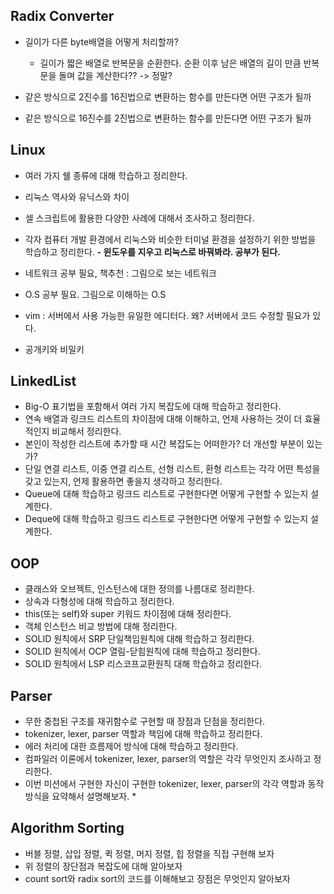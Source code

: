 ## Radix Converter
- 길이가 다른 byte배열을 어떻게 처리할까?
    - 길이가 짧은 배열로 반복문을 순환한다. 순환 이후 남은 배열의 길이 만큼 반복문을 돌며 값을 계산한다?? -> 정말?

- 같은 방식으로 2진수를 16진법으로 변환하는 함수를 만든다면 어떤 구조가 될까

- 같은 방식으로 16진수를 2진법으로 변환하는 함수를 만든다면 어떤 구조가 될까

## Linux
- 여러 가지 쉘 종류에 대해 학습하고 정리한다.

- 리눅스 역사와 유닉스와 차이

- 셀 스크립트에 활용한 다양한 사례에 대해서 조사하고 정리한다.
- 각자 컴퓨터 개발 환경에서 리눅스와 비슷한 터미널 환경을 설정하기 위한 방법을 학습하고 정리한다.
**- 윈도우를 지우고 리눅스로 바꿔봐라. 공부가 된다.**
- 네트워크 공부 필요, 책추천 : 그림으로 보는 네트워크  
- O.S 공부 필요. 그림으로 이해하는 O.S
- vim : 서버에서 사용 가능한 유일한 에디터다. 왜? 서버에서 코드 수정할 필요가 있다. 
- 공개키와 비밀키 

## LinkedList
- Big-O 표기법을 포함해서 여러 가지 복잡도에 대해 학습하고 정리한다.
- 연속 배열과 링크드 리스트의 차이점에 대해 이해하고, 언제 사용하는 것이 더 효율적인지 비교해서 정리한다. 
- 본인이 작성한 리스트에 추가할 때 시간 복잡도는 어떠한가? 더 개선할 부분이 있는가? 
- 단일 연결 리스트, 이중 연결 리스트, 선형 리스트, 환형 리스트는 각각 어떤 특성을 갖고 있는지, 언제 활용하면 좋을지 생각하고 정리한다. 
- Queue에 대해 학습하고 링크드 리스트로 구현한다면 어떻게 구현할 수 있는지 설계한다. 
- Deque에 대해 학습하고 링크드 리스트로 구현한다면 어떻게 구현할 수 있는지 설계한다. 

## OOP
- 클래스와 오브젝트, 인스턴스에 대한 정의를 나름대로 정리한다.
- 상속과 다형성에 대해 학습하고 정리한다.
- this(또는 self)와 super 키워드 차이점에 대해 정리한다.
- 객체 인스턴스 비교 방법에 대해 정리한다.
- SOLID 원칙에서 SRP 단일책임원칙에 대해 학습하고 정리한다.
- SOLID 원칙에서 OCP 열림-닫힘원칙에 대해 학습하고 정리한다. 
- SOLID 원칙에서 LSP 리스코프교환원칙 대해 학습하고 정리한다.

## Parser
- 무한 중첩된 구조를 재귀함수로 구현할 때 장점과 단점을 정리한다. 
- tokenizer, lexer, parser 역할과 책임에 대해 학습하고 정리한다. 
- 에러 처리에 대한 흐름제어 방식에 대해 학습하고 정리한다.
- 컴파일러 이론에서 tokenizer, lexer, parser의 역할은 각각 무엇인지 조사하고 정리한다.
-  이번 미션에서 구현한 자신이 구현한 tokenizer, lexer, parser의 각각 역할과 동작방식을 요약해서 설명해보자. *


## Algorithm Sorting 
- 버블 정렬, 삽입 정렬, 퀵 정렬, 머지 정렬, 힙 정렬을 직접 구현해 보자
- 위 정렬의 장단점과 복잡도에 대해 알아보자
- count sort와 radix sort의 코드를 이해해보고 장점은 무엇인지 알아보자
